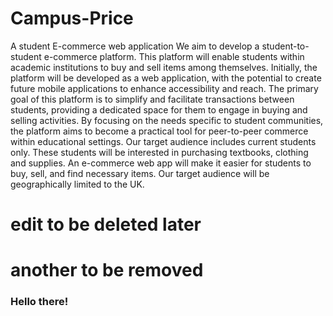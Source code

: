 # Campus-Price
A student E-commerce web application
We aim to develop a student-to-student e-commerce platform. This platform will enable students within academic institutions to buy and sell items among themselves. Initially, the platform will be developed as a web application, with the potential to create future mobile applications to enhance accessibility and reach.
The primary goal of this platform is to simplify and facilitate transactions between students, providing a dedicated space for them to engage in buying and selling activities. By focusing on the needs specific to student communities, the platform aims to become a practical tool for peer-to-peer commerce within educational settings.
Our target audience includes current students only. These students will be interested in purchasing textbooks, clothing and supplies. An e-commerce web app will make it easier for students to buy, sell, and find necessary items. Our target audience will be geographically limited to the UK.

# edit to be deleted later
# another to be removed

### Hello there!
